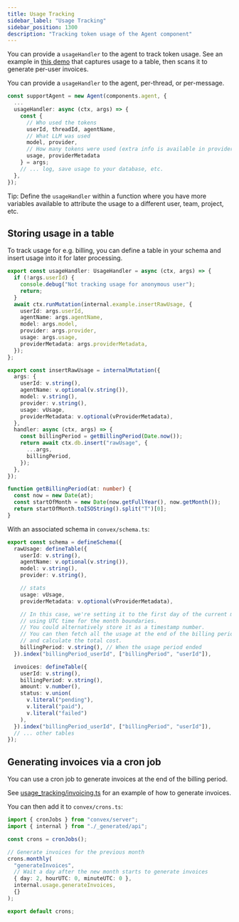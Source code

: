 ```yaml
---
title: Usage Tracking
sidebar_label: "Usage Tracking"
sidebar_position: 1300
description: "Tracking token usage of the Agent component"
---
```


You can provide a `usageHandler` to the agent to track token usage.
See an example in
[this demo](../example/convex/usage_tracking/usageHandler.ts)
that captures usage to a table, then scans it to generate per-user invoices.

You can provide a `usageHandler` to the agent, per-thread, or per-message.

```ts
const supportAgent = new Agent(components.agent, {
  ...
  usageHandler: async (ctx, args) => {
    const {
      // Who used the tokens
      userId, threadId, agentName,
      // What LLM was used
      model, provider,
      // How many tokens were used (extra info is available in providerMetadata)
      usage, providerMetadata
    } = args;
    // ... log, save usage to your database, etc.
  },
});
```

Tip: Define the `usageHandler` within a function where you have more variables
available to attribute the usage to a different user, team, project, etc.

## Storing usage in a table

To track usage for e.g. billing, you can define a table in your schema and
insert usage into it for later processing.

```ts
export const usageHandler: UsageHandler = async (ctx, args) => {
  if (!args.userId) {
    console.debug("Not tracking usage for anonymous user");
    return;
  }
  await ctx.runMutation(internal.example.insertRawUsage, {
    userId: args.userId,
    agentName: args.agentName,
    model: args.model,
    provider: args.provider,
    usage: args.usage,
    providerMetadata: args.providerMetadata,
  });
};

export const insertRawUsage = internalMutation({
  args: {
    userId: v.string(),
    agentName: v.optional(v.string()),
    model: v.string(),
    provider: v.string(),
    usage: vUsage,
    providerMetadata: v.optional(vProviderMetadata),
  },
  handler: async (ctx, args) => {
    const billingPeriod = getBillingPeriod(Date.now());
    return await ctx.db.insert("rawUsage", {
      ...args,
      billingPeriod,
    });
  },
});

function getBillingPeriod(at: number) {
  const now = new Date(at);
  const startOfMonth = new Date(now.getFullYear(), now.getMonth());
  return startOfMonth.toISOString().split("T")[0];
}
```

With an associated schema in `convex/schema.ts`:

```ts
export const schema = defineSchema({
  rawUsage: defineTable({
    userId: v.string(),
    agentName: v.optional(v.string()),
    model: v.string(),
    provider: v.string(),

    // stats
    usage: vUsage,
    providerMetadata: v.optional(vProviderMetadata),

    // In this case, we're setting it to the first day of the current month,
    // using UTC time for the month boundaries.
    // You could alternatively store it as a timestamp number.
    // You can then fetch all the usage at the end of the billing period
    // and calculate the total cost.
    billingPeriod: v.string(), // When the usage period ended
  }).index("billingPeriod_userId", ["billingPeriod", "userId"]),

  invoices: defineTable({
    userId: v.string(),
    billingPeriod: v.string(),
    amount: v.number(),
    status: v.union(
      v.literal("pending"),
      v.literal("paid"),
      v.literal("failed")
    ),
  }).index("billingPeriod_userId", ["billingPeriod", "userId"]),
  // ... other tables
});
```

## Generating invoices via a cron job

You can use a cron job to generate invoices at the end of the billing period.

See [usage_tracking/invoicing.ts](../example/convex/usage_tracking/invoicing.ts)
for an example of how to generate invoices.

You can then add it to `convex/crons.ts`:

```ts
import { cronJobs } from "convex/server";
import { internal } from "./_generated/api";

const crons = cronJobs();

// Generate invoices for the previous month
crons.monthly(
  "generateInvoices",
  // Wait a day after the new month starts to generate invoices
  { day: 2, hourUTC: 0, minuteUTC: 0 },
  internal.usage.generateInvoices,
  {}
);

export default crons;
```
